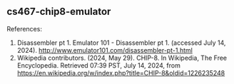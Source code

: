 ## cs467-chip8-emulator

References:
1) Disassembler pt 1. Emulator 101 - Disassembler pt 1. (accessed July 14, 2024). http://www.emulator101.com/disassembler-pt-1.html
2) Wikipedia contributors. (2024, May 29). CHIP-8. In Wikipedia, The Free Encyclopedia. Retrieved 07:39 PST, July 14, 2024, from https://en.wikipedia.org/w/index.php?title=CHIP-8&oldid=1226235248
